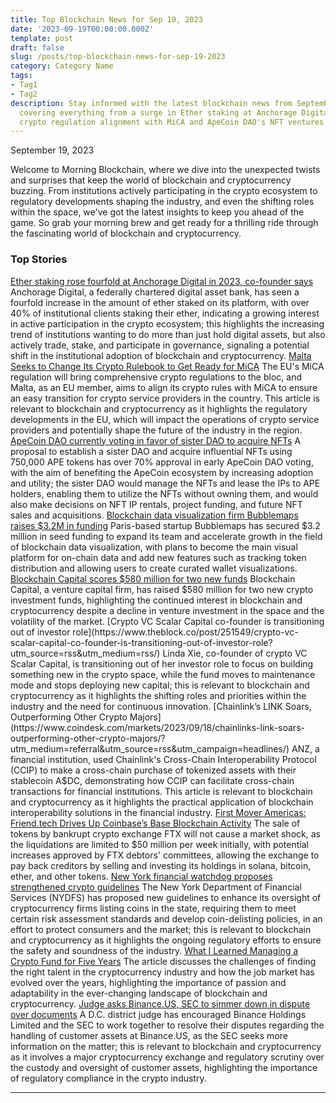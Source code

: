 ```yaml
---
title: Top Blockchain News for Sep 19, 2023
date: '2023-09-19T00:00:00.000Z'
template: post
draft: false
slug: /posts/top-blockchain-news-for-sep-19-2023
category: Category Name
tags:
- Tag1
- Tag2
description: Stay informed with the latest blockchain news from September 19, 2023,
  covering everything from a surge in Ether staking at Anchorage Digital to Malta's
  crypto regulation alignment with MiCA and ApeCoin DAO's NFT ventures.
---
```

September 19, 2023

Welcome to Morning Blockchain, where we dive into the unexpected twists and surprises that keep the world of blockchain and cryptocurrency buzzing. From institutions actively participating in the crypto ecosystem to regulatory developments shaping the industry, and even the shifting roles within the space, we've got the latest insights to keep you ahead of the game. So grab your morning brew and get ready for a thrilling ride through the fascinating world of blockchain and cryptocurrency.

### Top Stories
[Ether staking rose fourfold at Anchorage Digital in 2023, co-founder says](https://www.theblock.co/post/251503/ether-staking-fourfold-anchorage-digital?utm_source=rss&utm_medium=rss/)
Anchorage Digital, a federally chartered digital asset bank, has seen a fourfold increase in the amount of ether staked on its platform, with over 40% of institutional clients staking their ether, indicating a growing interest in active participation in the crypto ecosystem; this highlights the increasing trend of institutions wanting to do more than just hold digital assets, but also actively trade, stake, and participate in governance, signaling a potential shift in the institutional adoption of blockchain and cryptocurrency.
[Malta Seeks to Change Its Crypto Rulebook to Get Ready for MiCA](https://www.coindesk.com/policy/2023/09/18/malta-seeks-to-change-its-crypto-rulebook-to-get-ready-for-mica/?utm_medium=referral&utm_source=rss&utm_campaign=headlines/)
The EU's MiCA regulation will bring comprehensive crypto regulations to the bloc, and Malta, as an EU member, aims to align its crypto rules with MiCA to ensure an easy transition for crypto service providers in the country. This article is relevant to blockchain and cryptocurrency as it highlights the regulatory developments in the EU, which will impact the operations of crypto service providers and potentially shape the future of the industry in the region.
[ApeCoin DAO currently voting in favor of sister DAO to acquire NFTs](https://www.theblock.co/post/251443/apecoin-dao-voting-in-favor-sister-dao-acquire-nfts?utm_source=rss&utm_medium=rss/)
A proposal to establish a sister DAO and acquire influential NFTs using 750,000 APE tokens has over 70% approval in early ApeCoin DAO voting, with the aim of benefiting the ApeCoin ecosystem by increasing adoption and utility; the sister DAO would manage the NFTs and lease the IPs to APE holders, enabling them to utilize the NFTs without owning them, and would also make decisions on NFT IP rentals, project funding, and future NFT sales and acquisitions.
[Blockchain data visualization firm Bubblemaps raises $3.2M in funding](https://www.theblock.co/post/250888/blockchain-data-visualization-firm-bubblemaps-raises-3-2-million-in-seed-funding?utm_source=rss&utm_medium=rss/)
Paris-based startup Bubblemaps has secured $3.2 million in seed funding to expand its team and accelerate growth in the field of blockchain data visualization, with plans to become the main visual platform for on-chain data and add new features such as tracking token distribution and allowing users to create curated wallet visualizations.
[Blockchain Capital scores $580 million for two new funds](https://www.theblock.co/post/251367/blockchain-capital-580-million-two-new-funds?utm_source=rss&utm_medium=rss/)
Blockchain Capital, a venture capital firm, has raised $580 million for two new crypto investment funds, highlighting the continued interest in blockchain and cryptocurrency despite a decline in venture investment in the space and the volatility of the market.
[Crypto VC Scalar Capital co-founder is transitioning out of investor role](https://www.theblock.co/post/251549/crypto-vc-scalar-capital-co-founder-is-transitioning-out-of-investor-role?utm_source=rss&utm_medium=rss/)
Linda Xie, co-founder of crypto VC Scalar Capital, is transitioning out of her investor role to focus on building something new in the crypto space, while the fund moves to maintenance mode and stops deploying new capital; this is relevant to blockchain and cryptocurrency as it highlights the shifting roles and priorities within the industry and the need for continuous innovation.
[Chainlink’s LINK Soars, Outperforming Other Crypto Majors](https://www.coindesk.com/markets/2023/09/18/chainlinks-link-soars-outperforming-other-crypto-majors/?utm_medium=referral&utm_source=rss&utm_campaign=headlines/)
ANZ, a financial institution, used Chainlink's Cross-Chain Interoperability Protocol (CCIP) to make a cross-chain purchase of tokenized assets with their stablecoin A$DC, demonstrating how CCIP can facilitate cross-chain transactions for financial institutions. This article is relevant to blockchain and cryptocurrency as it highlights the practical application of blockchain interoperability solutions in the financial industry.
[First Mover Americas: Friend.tech Drives Up Coinbase’s Base Blockchain Activity](https://www.coindesk.com/markets/2023/09/18/first-mover-americas-friendtech-drives-up-coinbases-base-blockchain-activity/?utm_medium=referral&utm_source=rss&utm_campaign=headlines/)
The sale of tokens by bankrupt crypto exchange FTX will not cause a market shock, as the liquidations are limited to $50 million per week initially, with potential increases approved by FTX debtors' committees, allowing the exchange to pay back creditors by selling and investing its holdings in solana, bitcoin, ether, and other tokens.
[New York financial watchdog proposes strengthened crypto guidelines](https://www.theblock.co/post/251502/new-york-financial-watchdog-proposes-strengthened-crypto-guidelines?utm_source=rss&utm_medium=rss/)
The New York Department of Financial Services (NYDFS) has proposed new guidelines to enhance its oversight of cryptocurrency firms listing coins in the state, requiring them to meet certain risk assessment standards and develop coin-delisting policies, in an effort to protect consumers and the market; this is relevant to blockchain and cryptocurrency as it highlights the ongoing regulatory efforts to ensure the safety and soundness of the industry.
[What I Learned Managing a Crypto Fund for Five Years](https://www.coindesk.com/consensus-magazine/2023/09/18/what-i-learned-managing-a-crypto-fund-for-five-years/?utm_medium=referral&utm_source=rss&utm_campaign=headlines/)
The article discusses the challenges of finding the right talent in the cryptocurrency industry and how the job market has evolved over the years, highlighting the importance of passion and adaptability in the ever-changing landscape of blockchain and cryptocurrency.
[Judge asks Binance.US, SEC to simmer down in dispute over documents](https://www.theblock.co/post/251610/judge-asks-binance-us-and-sec-to-simmer-down-in-dispute-over-documents?utm_source=rss&utm_medium=rss/)
A D.C. district judge has encouraged Binance Holdings Limited and the SEC to work together to resolve their disputes regarding the handling of customer assets at Binance.US, as the SEC seeks more information on the matter; this is relevant to blockchain and cryptocurrency as it involves a major cryptocurrency exchange and regulatory scrutiny over the custody and oversight of customer assets, highlighting the importance of regulatory compliance in the crypto industry.

---